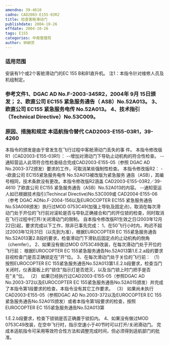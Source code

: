 ```yaml
---
amendno: 39-4610
cadno: CAD2003-E155-03R2
title: 检查客舱滑动门
publishdate: 2004-10-26
effdate: 2004-10-26
tags: E155
categories: 中南管理局
author: 钟颖芬
---
```


### 适用范围 
安装有1个或2个客舱滑动门的EC 155 B和B1直升机。    注1：本指令针对维修人员及机组制定。

<!--more-->
### 参考文件1、DGAC AD No.F-2003-345R2，2004年 9月 15日颁发； 2、欧直公司 EC155 紧急服务通告（ ASB）No.52A013。 3、欧直公司 EC155 紧急服务电传 No.52A013。 4、技术指引（Technical Directive）No.53C009。

### 原因、措施和规定 本适航指令替代 CAD2003-E155-03R1，39-4260
本指令的颁发是由于曾发生在飞行过程中客舱滑动门丢失的事
件。 本指令修改版R1（CAD2003-E155-03R1）：     --增加对滑动门下导轨止动机构的符合性检查。 --通知营运人此项符合性检查结合完成CAD2003-E155-05（参照
DGAC AD No.2003-372颁发）要求的工作，可取消某些强制性检查。     本指令修改版R2： --欧直公司 EC155紧急服务电传 No.52A013被改版为紧急服务
通告（ASB），其编号相同，技术条款没有更改。本指令修改版R2涵盖
  CAD2003-E155-03R2／39-4610
了欧直公司 EC155 紧急服务通告（ASB）No.52A013的内容。 
--通知营运人如已根据技术指引(Techincal Directive)No.53C009或 CAD2004-E155-06（参考 DGAC ADNo.F-2004-156以及EUROCOPTER EC155 紧急服务通告No.53A008颁发）执行过MOD 0753C49(加强上导轨及固定点)，取消在每次滑动门处于开位的飞行前对滚轮是否与导轨正确接合和门的开位锁的检查，同时取消在飞行过程中打开/关闭滑动门的限制。 
自本指令修改版R1生效之日(2003年12月22日)起，要求完成以下工作，除非已事先完成： 
    1、在50飞行小时内，昀迟不超过2003年12月31日（以先到为准），根据EUROCOPTER EC 155紧急服务通告No.52A013第2.B段的要求，检查滑动门下滑轨后固定点的止动机构的倒角（chemfer）。 
   2、如果没有做过MOD 0753C49改装，在每次滑动门处于开位的飞行前： 
根据EUROCOPTER EC 155紧急服务通告No.52A013第1.E.2.a段的要求目视检查门是否正确锁定在"开"位。
    3、在每次滑动门处于关位的飞行前： 
（1）
按照EUROCOPTER EC 155紧急服务通告No.52A013第1.E.2.b段要求，检查当门关闭时，仪表面板上的"锁住"指示灯是否熄灭，以及当门锁上时门把手是否在"关"位。 
（2）
如果已经执行过CAD2003-E155-05（参照DGAC AD No.2003-372以及EUROCOPTER EC 155紧急服务通告No.52A015颁发）并完成了本指令第1段要求的检查，本指令没有其它工作要求。 
（3）
如果尚未执行CAD2003-E155-05（参照DGAC AD No.2003-372以及EUROCOPTER EC 155紧急服务通告No.52A015颁发）或者本指令第1段要求的检查，按照EUROCOPTER EC 155紧急服务通告No.52A013第

1.E.2.b段要求，检查下锁销是否正确置于锁扣内。    4、如果没有做过MOD 0753C49改装，在空中飞行时，指示空速小于40节时可以打开/关闭滑动门。 
完成本适航指令可采用等效符合性方法和调整完成时间，但必须得到适航部门的批准。
